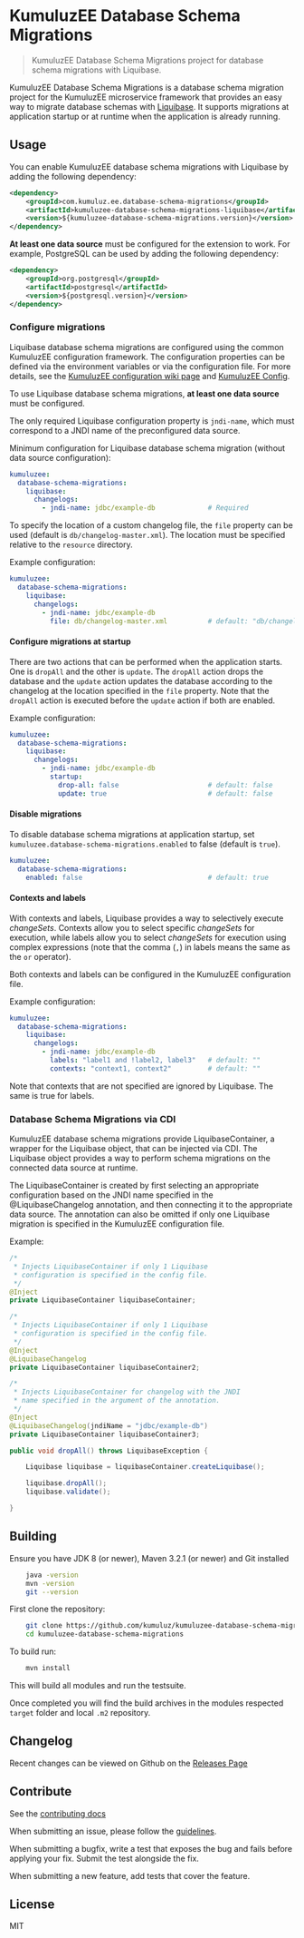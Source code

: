 # KumuluzEE Database Schema Migrations

> KumuluzEE Database Schema Migrations project for database schema migrations with Liquibase.

KumuluzEE Database Schema Migrations is a database schema migration project for the KumuluzEE microservice framework 
that provides an easy way to migrate database schemas with [Liquibase](https://www.liquibase.com/). It supports 
migrations at application startup or at runtime when the application is already running.

## Usage

You can enable KumuluzEE database schema migrations with Liquibase by adding the following dependency:

```xml
<dependency>
    <groupId>com.kumuluz.ee.database-schema-migrations</groupId>
    <artifactId>kumuluzee-database-schema-migrations-liquibase</artifactId>
    <version>${kumuluzee-database-schema-migrations.version}</version>
</dependency>
```

**At least one data source** must be configured for the extension to work.
For example, PostgreSQL can be used by adding the following dependency:
```xml
<dependency>
    <groupId>org.postgresql</groupId>
    <artifactId>postgresql</artifactId>
    <version>${postgresql.version}</version>
</dependency>
```

### Configure migrations

Liquibase database schema migrations are configured using the common KumuluzEE configuration framework.
The configuration properties can be defined via the environment variables or via the configuration file.
For more details, see the [KumuluzEE configuration wiki page](https://github.com/kumuluz/kumuluzee/wiki/Configuration)
and [KumuluzEE Config](https://github.com/kumuluz/kumuluzee-config).

To use Liquibase database schema migrations, **at least one data source** must be configured.

The only required Liquibase configuration property is `jndi-name`, which must correspond to a JNDI name of the 
preconfigured data source.

Minimum configuration for Liquibase database schema migration (without data source configuration):
```yaml
kumuluzee:
  database-schema-migrations:
    liquibase:
      changelogs:
        - jndi-name: jdbc/example-db             # Required
```

To specify the location of a custom changelog file, the `file` property can be used (default is
`db/changelog-master.xml`). The location must be specified relative to the `resource` directory.

Example configuration:
```yaml
kumuluzee:
  database-schema-migrations:
    liquibase:
      changelogs:
        - jndi-name: jdbc/example-db
          file: db/changelog-master.xml          # default: "db/changelog-master.xml"
```

#### Configure migrations at startup

There are two actions that can be performed when the application starts. 
One is `dropAll` and the other is `update`.
The `dropAll` action drops the database and the `update` action updates the database according to the changelog
at the location specified in the `file` property. Note that the `dropAll` action is executed before the `update` 
action if both are enabled.

Example configuration:
```yaml
kumuluzee:
  database-schema-migrations:
    liquibase:
      changelogs:
        - jndi-name: jdbc/example-db
          startup:
            drop-all: false                      # default: false  
            update: true                         # default: false
```

#### Disable migrations

To disable database schema migrations at application startup, set `kumuluzee.database-schema-migrations.enabled` 
to false (default is `true`).
```yaml
kumuluzee:
  database-schema-migrations:
    enabled: false                               # default: true
```

#### Contexts and labels

With contexts and labels, Liquibase provides a way to selectively execute *changeSets*.
Contexts allow you to select specific *changeSets* for execution, while labels allow you to select *changeSets* 
for execution using complex expressions (note that the comma (`,`) in labels means the same as the `or` operator).

Both contexts and labels can be configured in the KumuluzEE configuration file.

Example configuration:
```yaml
kumuluzee:
  database-schema-migrations:
    liquibase:
      changelogs:
        - jndi-name: jdbc/example-db
          labels: "label1 and !label2, label3"   # default: ""
          contexts: "context1, context2"         # default: ""
```

Note that contexts that are not specified are ignored by Liquibase. The same is true for labels.

### Database Schema Migrations via CDI

KumuluzEE database schema migrations provide LiquibaseContainer, a wrapper for the Liquibase object, that can be 
injected via CDI. The Liquibase object provides a way to perform schema migrations on the connected data source 
at runtime.

The LiquibaseContainer is created by first selecting an appropriate configuration based on the JNDI name specified
in the @LiquibaseChangelog annotation, and then connecting it to the appropriate data source.
The annotation can also be omitted if only one Liquibase migration is specified in the KumuluzEE configuration file.

Example:
```java
/*
 * Injects LiquibaseContainer if only 1 Liquibase 
 * configuration is specified in the config file.
 */
@Inject
private LiquibaseContainer liquibaseContainer;

/* 
 * Injects LiquibaseContainer if only 1 Liquibase 
 * configuration is specified in the config file.
 */
@Inject
@LiquibaseChangelog
private LiquibaseContainer liquibaseContainer2;

/* 
 * Injects LiquibaseContainer for changelog with the JNDI
 * name specified in the argument of the annotation.
 */
@Inject
@LiquibaseChangelog(jndiName = "jdbc/example-db")
private LiquibaseContainer liquibaseContainer3;

public void dropAll() throws LiquibaseException {

    Liquibase liquibase = liquibaseContainer.createLiquibase();

    liquibase.dropAll();
    liquibase.validate();

}
```

## Building

Ensure you have JDK 8 (or newer), Maven 3.2.1 (or newer) and Git installed

```bash
    java -version
    mvn -version
    git --version
```

First clone the repository:

```bash
    git clone https://github.com/kumuluz/kumuluzee-database-schema-migrations.git
    cd kumuluzee-database-schema-migrations
```

To build run:

```bash
    mvn install
```

This will build all modules and run the testsuite.

Once completed you will find the build archives in the modules respected `target` folder and local `.m2` repository.

## Changelog

Recent changes can be viewed on Github on the [Releases Page](https://github.com/kumuluz/kumuluzee-database-schema-migrations/releases)

## Contribute

See the [contributing docs](https://github.com/kumuluz/kumuluzee-database-schema-migrations/blob/master/CONTRIBUTING.md)

When submitting an issue, please follow the
[guidelines](https://github.com/kumuluz/kumuluzee-database-schema-migrations/blob/master/CONTRIBUTING.md#bugs).

When submitting a bugfix, write a test that exposes the bug and fails before applying your fix. Submit the test
alongside the fix.

When submitting a new feature, add tests that cover the feature.

## License

MIT

